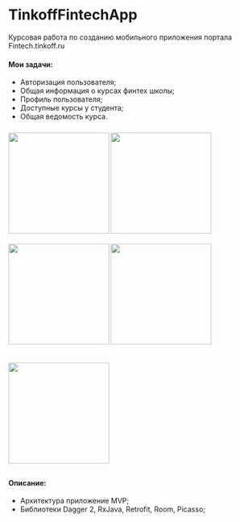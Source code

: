# TinkoffFintechApp
Курсовая работа по созданию мобильного приложения портала Fintech.tinkoff.ru

#### Мои задачи: 
 - Авторизация пользователя;
 - Общая информация о курсах финтех школы;
 - Профиль пользователя;
 - Доступные курсы у студента;
 - Общая ведомость курса.
 
<table>
<img src="https://user-images.githubusercontent.com/35770289/49481579-936e3680-f83c-11e8-9bb9-9a21c1205d03.png" width="200" align="left" vspace="10">
<img src="https://user-images.githubusercontent.com/35770289/49481578-92d5a000-f83c-11e8-87b4-0d2f48b4cc30.png" width="200" align="left" vspace="10">
<img src="https://user-images.githubusercontent.com/35770289/49481575-92d5a000-f83c-11e8-9ad1-ca71a9300627.png" width="200" align="left" vspace="10">
<img src="https://user-images.githubusercontent.com/35770289/49481581-936e3680-f83c-11e8-8c32-b4f13e9554fe.png" width="200" align="left" vspace="10">
</table>

<table>
<img src="https://user-images.githubusercontent.com/35770289/49481576-92d5a000-f83c-11e8-8d80-e890c049e814.png" width="200" align="left" vspace="10">
</table>

#### Описание:
 - Архитектура приложение MVP;
 - Библиотеки Dagger 2, RxJava, Retrofit, Room, Picasso;
